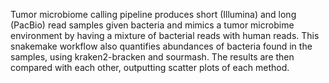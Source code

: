 Tumor microbiome calling pipeline produces short (Illumina) and long (PacBio) read samples given bacteria and mimics a tumor microbime environment by having a mixture of bacterial reads with human reads. This snakemake workflow also quantifies abundances of bacteria found in the samples, using kraken2-bracken and sourmash. The results are then compared with each other, outputting scatter plots of each method.
